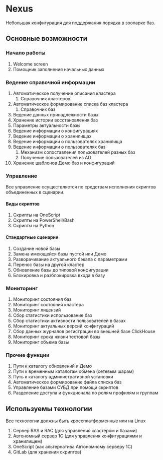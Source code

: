 # Nexus
Небольшая конфигурация для поддержания порядка в зоопарке баз.

## Основные возможности

### Начало работы
1. Welcome screen
2. Помощник заполнения начальных данных

### Ведение справочной информации
1. Автоматическое получение описания кластера
	1. Справочник кластеров
2. Автоматическое формирование списка баз кластера
	1. Справочник баз
3. Ведение данных принадлежности базы
4. Хранение истории восстановления баз
5. Параметры актуальности базы
6. Ведение информации о конфигурациях
7. Ведение информации о хранилищах
8. Ведение информации о пользователях хранилища
9. Ведение информации о пользователях баз
	1. Механизм сопоставления пользователей разных баз
	2. Получение пользователей из AD
10. Хранение шаблонов Демо баз и конфигураций

### Управление
Все управление осуществляется по средствам исполнения скриптов объединенных в сценарии.
#### Виды скриптов
1. Скрипты на OneScript
2. Скрипты на PowerShell/Bash
3. Скрипты на Python

#### Стандартные сценарии
1. Создание новой базы
2. Замена имеющейся базы пустой или Демо
3. Разворачивание актуального бэкапа с параметрами
4. Перенос базы на другой кластер
5. Обновление базы до типовой конфигурации
6. Блокировка и разблокировка входа в базу

### Мониторинг
1. Мониторинг состояния баз
2. Мониторинг состояния кластера
3. Мониторинг лицензий
4. Сбор статистики использование баз
5. Сбор статистики активности пользователей в базах
6. Мониторинг актуальных версий конфигураций
7. Сбор данных журналов регистрации во внешней базе ClickHouse
8. Мониторинг срока жизни тестовой базы
9. Мониторинг объема базы

### Прочие функции
1. Пути к каталогу обновлений и Демо
2. Пути к временным каталогам обмена (сетевым шарам)
3. Путь к каталогу административной установки
4. Автоматическое формирование файла списка баз
5. Управление базами СУБД при помощи скриптов
6. Разделение доступа и функционала по ролям профилям и группам

## Используемы технологии
Все технологии должны быть кроссплатформенные или на Linux
1. Сервер RAS и RAC (для управления кластером и базами)
2. Автономный сервер 1С (для управления конфигурациями и хранилищем)
3. OneScript (как альтернатива Автономному серверу 1С)
4. GitLab (для хранения скриптов)
